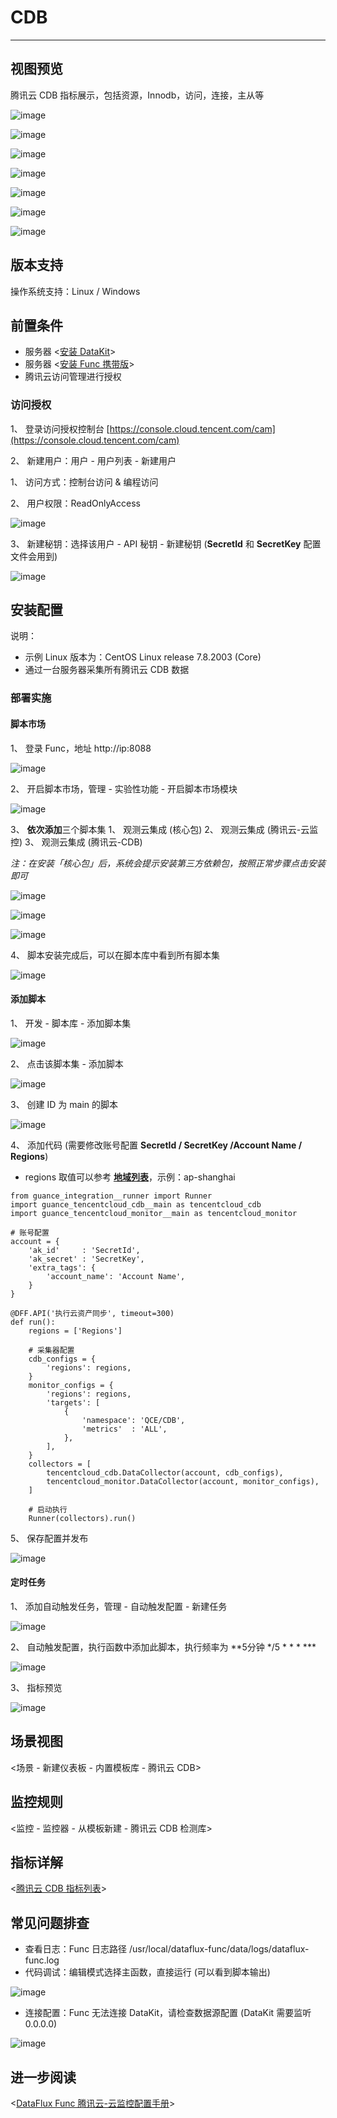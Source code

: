 
# CDB
---

## 视图预览

腾讯云 CDB 指标展示，包括资源，Innodb，访问，连接，主从等

![image](imgs/input-tencent-cdb-1.png)

![image](imgs/input-tencent-cdb-2.png)

![image](imgs/input-tencent-cdb-3.png)

![image](imgs/input-tencent-cdb-4.png)

![image](imgs/input-tencent-cdb-5.png)

![image](imgs/input-tencent-cdb-6.png)

![image](imgs/input-tencent-cdb-7.png)

## 版本支持

操作系统支持：Linux / Windows

## 前置条件

- 服务器 <[安装 DataKit](../datakit/datakit-install.md)>
- 服务器 <[安装 Func 携带版](../dataflux-func/maintenance-guide-installation)>
- 腾讯云访问管理进行授权

### 访问授权

1、 登录访问授权控制台 [https://console.cloud.tencent.com/cam](https://console.cloud.tencent.com/cam)

2、 新建用户：用户 - 用户列表 - 新建用户

   1、 访问方式：控制台访问 & 编程访问

   2、 用户权限：ReadOnlyAccess

![image](imgs/input-tencent-cdb-8.png)

3、 新建秘钥：选择该用户 - API 秘钥 - 新建秘钥 (**SecretId** 和 **SecretKey** 配置文件会用到)

![image](imgs/input-tencent-cdb-9.png)

## 安装配置

说明：

- 示例 Linux 版本为：CentOS Linux release 7.8.2003 (Core)
- 通过一台服务器采集所有腾讯云 CDB 数据

### 部署实施

#### 脚本市场

1、 登录 Func，地址 http://ip:8088

![image](imgs/input-tencent-cdb-10.png)

2、 开启脚本市场，管理 - 实验性功能 - 开启脚本市场模块

![image](imgs/input-tencent-cdb-11.png)

3、 **依次添加**三个脚本集
   1、 观测云集成 (核心包)
   2、 观测云集成 (腾讯云-云监控)
   3、 观测云集成 (腾讯云-CDB)

_注：在安装「核心包」后，系统会提示安装第三方依赖包，按照正常步骤点击安装即可_

![image](imgs/input-tencent-cdb-12.png)

![image](imgs/input-tencent-cdb-13.png)

![image](imgs/input-tencent-cdb-14.png)


4、 脚本安装完成后，可以在脚本库中看到所有脚本集

![image](imgs/input-tencent-cdb-15.png)

#### 添加脚本

1、 开发 - 脚本库 - 添加脚本集

![image](imgs/input-tencent-cdb-16.png)

2、 点击该脚本集 - 添加脚本

![image](imgs/input-tencent-cdb-17.png)

3、 创建 ID 为 main 的脚本

![image](imgs/input-tencent-cdb-18.png)

4、 添加代码 (需要修改账号配置 **SecretId / SecretKey /Account Name / Regions**)
- regions 取值可以参考 [**地域列表**](https://cloud.tencent.com/document/api/248/30346)，示例：ap-shanghai

```
from guance_integration__runner import Runner
import guance_tencentcloud_cdb__main as tencentcloud_cdb
import guance_tencentcloud_monitor__main as tencentcloud_monitor

# 账号配置
account = {
    'ak_id'     : 'SecretId',
    'ak_secret' : 'SecretKey',
    'extra_tags': {
        'account_name': 'Account Name',
    }
}

@DFF.API('执行云资产同步', timeout=300)
def run():
    regions = ['Regions']

    # 采集器配置
    cdb_configs = {
        'regions': regions,
    }
    monitor_configs = {
        'regions': regions,
        'targets': [
            {
                'namespace': 'QCE/CDB',
                'metrics'  : 'ALL',
            },
        ],
    }
    collectors = [
        tencentcloud_cdb.DataCollector(account, cdb_configs),
        tencentcloud_monitor.DataCollector(account, monitor_configs),
    ]

    # 启动执行
    Runner(collectors).run()
```

5、 保存配置并发布

![image](imgs/input-tencent-cdb-19.png)

#### 定时任务

1、 添加自动触发任务，管理 - 自动触发配置 - 新建任务

![image](imgs/input-tencent-cdb-20.png)

2、 自动触发配置，执行函数中添加此脚本，执行频率为 **5分钟 */5 * * * ***

![image](imgs/input-tencent-cdb-21.png)

3、 指标预览

![image](imgs/input-tencent-cdb-22.png)

## 场景视图

<场景 - 新建仪表板 - 内置模板库 - 腾讯云 CDB>

## 监控规则

<监控 - 监控器 - 从模板新建 - 腾讯云 CDB 检测库>

## 指标详解

<[腾讯云 CDB 指标列表](https://cloud.tencent.com/document/product/248/45147)>

## 常见问题排查

- 查看日志：Func 日志路径 /usr/local/dataflux-func/data/logs/dataflux-func.log
- 代码调试：编辑模式选择主函数，直接运行 (可以看到脚本输出)

![image](imgs/input-tencent-cdb-23.png)

- 连接配置：Func 无法连接 DataKit，请检查数据源配置 (DataKit 需要监听 0.0.0.0)

![image](imgs/input-tencent-cdb-24.png)

## 进一步阅读

<[DataFlux Func 腾讯云-云监控配置手册](../dataflux-func/script-market-guance-aliyun-monitor)>